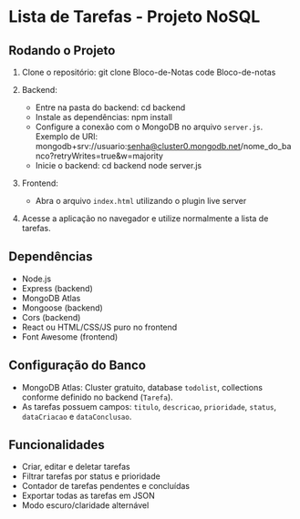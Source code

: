 # Lista de Tarefas - Projeto NoSQL

## Rodando o Projeto

1. Clone o repositório:
git clone Bloco-de-Notas
code Bloco-de-notas

2. Backend:
   - Entre na pasta do backend:
     cd backend
   - Instale as dependências:
     npm install
   - Configure a conexão com o MongoDB no arquivo `server.js`. Exemplo de URI:
     mongodb+srv://usuario:senha@cluster0.mongodb.net/nome_do_banco?retryWrites=true&w=majority
   - Inicie o backend:
     cd backend
     node server.js

3. Frontend:
   - Abra o arquivo `index.html` utilizando o plugin live server

4. Acesse a aplicação no navegador e utilize normalmente a lista de tarefas.

## Dependências

- Node.js
- Express (backend)
- MongoDB Atlas
- Mongoose (backend)
- Cors (backend)
- React ou HTML/CSS/JS puro no frontend
- Font Awesome (frontend)

## Configuração do Banco

- MongoDB Atlas: Cluster gratuito, database `todolist`, collections conforme definido no backend (`Tarefa`).  
- As tarefas possuem campos: `titulo`, `descricao`, `prioridade`, `status`, `dataCriacao` e `dataConclusao`.  

## Funcionalidades

- Criar, editar e deletar tarefas
- Filtrar tarefas por status e prioridade
- Contador de tarefas pendentes e concluídas
- Exportar todas as tarefas em JSON
- Modo escuro/claridade alternável
